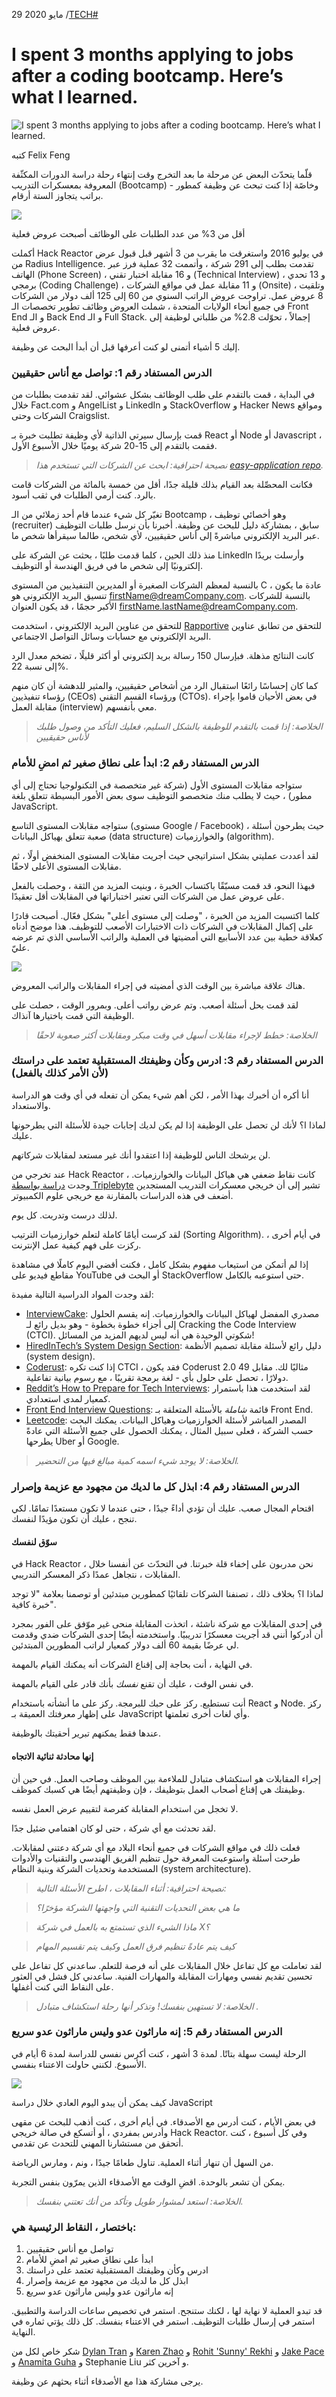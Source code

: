29 مايو 2020 /[TECH#](https://www.freecodecamp.org/news/tag/tech/)

# I spent 3 months applying to jobs after a coding bootcamp. Here’s what I learned.

![I spent 3 months applying to jobs after a coding bootcamp. Here’s what I learned.](https://cdn-media-1.freecodecamp.org/images/1*tMOJBSqKfYd9M2zOskluFw.png)

كتبه Felix Feng

قلّما يتحدّث البعض عن مرحلة ما بعد التخرج وقت إنتهاء رحلة دراسة الدورات المكثّفة المعروفة بمعسكرات التدريب (Bootcamp) - وخاصًة إذا كنت تبحث عن وظيفة كمطور براتب يتجاوز الستة أرقام.

![](https://cdn-media-1.freecodecamp.org/images/85L921BMzXxKhVySPo9gxWamr5J4QLFJaVEn)

أقل من 3% من عدد الطلبات على الوظائف أصبحت عروض فعلية

أكملت Hack Reactor في يوليو 2016 واستغرقت ما يقرب من 3 أشهر قبل قبول عرض من Radius Intelligence. تقدمت بطلب إلى 291 شركة ، وأتممت 32 عملية فرز عبر الهاتف (Phone Screen) ، و 16 مقابلة اختبار تقني (Technical Interview) ، و 13 تحدي برمجي (Coding Challenge) ، و 11 مقابلة عمل في مواقع الشركات (Onsite) ، وتلقيت 8 عروض عمل. تراوحت عروض الراتب السنوي من 60 إلى 125 ألف دولار من الشركات في جميع أنحاء الولايات المتحدة ، شملت العروض وظائف تطوير تخصصات الـ Front End و الـ Back End و الـ Full Stack. إجمالاً ، تحوّلت 2.8% من طلباتي لوظيفة إلى عروض فعلية.

إليك 5 أشياء أتمنى لو كنت أعرفها قبل أن أبدأ البحث عن وظيفة.

### **الدرس المستفاد رقم 1: تواصل مع أناس حقيقيين**

في البداية ، قمت بالتقدم على طلب الوظائف بشكل عشوائي. لقد تقدمت بطلبات من خلال Fact.com و AngelList و LinkedIn و StackOverflow و Hacker News ومواقع الشركات وحتى Craigslist.

قمت بإرسال سيرتي الذاتية لأي وظيفة تطلبت خبرة بـ React أو Node أو Javascript ، فقمت بالتقدم إلى 15-20 شركة يوميًا خلال الأسبوع الأول.

>_نصيحة احترافية: ابحث عن الشركات التي تستخدم هذا [easy-application repo](https://github.com/j-delaney/easy-application)._
 
فكانت المحصِّلة بعد القيام بذلك قليلة جدًا، أقل من خمسة بالمائة من الشركات قامت بالرد. كنت أرمي الطلبات في ثقب أسود.

تغيّر كل شيء عندما قام أحد زملائي من الـ Bootcamp ، وهو أخصائي توظيف (recruiter) سابق ، بمشاركة دليل للبحث عن وظيفة. أخبرنا بأن نرسل طلبات التوظيف عبر البريد الإلكتروني مباشرةً إلى أناس حقيقيين، لأي شخص، طالما سيقرأها شخص ما.

منذ ذلك الحين ، كلما قدمت طلبًا ، بحثت عن الشركة على LinkedIn وأرسلت بريدًا إلكترونيًا إلى شخص ما في فريق الهندسة أو التوظيف.

بالنسبة لمعظم الشركات الصغيرة أو المديرين التنفيذيين من المستوى C ، عادة ما يكون تنسيق البريد الإلكتروني هو firstName@dreamCompany.com. بالنسبة للشركات الأكبر حجمًا ، قد يكون العنوان firstName.lastName@dreamCompany.com.

للتحقق من عناوين البريد الإلكتروني ، استخدمت [Rapportive](https://rapportive.com/) للتحقق من تطابق عناوين البريد الإلكتروني مع حسابات وسائل التواصل الاجتماعي.

كانت النتائج مذهلة. فبإرسال 150 رسالة بريد إلكتروني أو أكثر قليلًا ، تضخم معدل الرد إلى نسبة 22%.

كما كان إحساسًا رائعًا استقبال الرد من أشخاص حقيقيين، والمثير للدهشة أن كان منهم رؤساء تنفيذيين (CEOs) ورؤساء القسم التقني (CTOs). في بعض الأحيان قاموا بإجراء مقابلة العمل (interview) معي بأنفسهم.

>_الخلاصة: إذا قمت بالتقدم للوظيفة بالشكل السليم، فعليك التأكد من وصول طلبك لأناس حقيقيين_

### **الدرس المستفاد رقم 2: ابدأ على نطاق صغير ثم امضِ للأمام**

ستواجه مقابلات المستوى الأول (شركة غير متخصصة في التكنولوجيا تحتاج إلى أي مطور) ، حيث لا يطلب منك متخصصو التوظيف سوى بعض الأمور البسيطة تتعلق بلغة JavaScript.

ستواجه مقابلات المستوى التاسع (مستوى Google / Facebook) ، حيث يطرحون أسئلة صعبة تتعلق بهياكل البيانات (data structure) والخوارزميات (algorithm).

لقد أعددت عمليتي بشكل استراتيجي حيث أجريت مقابلات المستوى المنخفض أولًا ، ثم مقابلات المستوى الأعلى لاحقًا.

فبهذا النحو، قد قمت مسبّقًا باكتساب الخبرة ، وبنيت المزيد من الثقة ، وحصلت بالفعل على عروض عمل من الشركات التي تعتبر اختباراتها في المقابلات أقل تعقيدًا.

كلما اكتسبت المزيد من الخبرة ، "وصلت إلى مستوى أعلى" بشكل فعّال. أصبحت قادرًا على إكمال المقابلات في الشركات ذات الاختبارات الأصعب للتوظيف. هذا موضح أدناه كعلاقة خطية بين عدد الأسابيع التي أمضيتها في العملية والراتب الأساسي الذي تم عرضه عليّ.

![](https://cdn-media-1.freecodecamp.org/images/bDp3eVv6VQS3Og3ulVpwp6dDylIybdpRczsD)

هناك علاقة مباشرة بين الوقت الذي أمضيته في إجراء المقابلات والراتب المعروض.

لقد قمت بحل أسئلة أصعب. وتم عرض رواتب أعلى. وبمرور الوقت ، حصلت على الوظيفة التي قمت باختيارها آنذاك.

>_الخلاصة: خطط لإجراء مقابلات أسهل في وقت مبكر ومقابلات أكثر صعوبة لاحقًا_

### **الدرس المستفاد رقم 3: ادرس وكأن وظيفتك المستقبلية تعتمد على دراستك (لأن الأمر كذلك بالفعل)**

أنا أكره أن أخبرك بهذا الأمر ، لكن أهم شيء يمكن أن تفعله في أي وقت هو الدراسة والاستعداد.

لماذا ا؟ لأنك لن تحصل على الوظيفة إذا لم يكن لديك إجابات جيدة للأسئلة التي يطرحونها عليك.

لن يرشحك الناس للوظيفة إذا اعتقدوا أنك غير مستعد لمقابلات شركاتهم.

عند تخرجي من Hack Reactor ، كانت نقاط ضعفي هي هياكل البيانات والخوارزميات. وجدت [دراسة بواسطة Triplebyte](http://blog.triplebyte.com/bootcamps-vs-college)  تشير إلى أن خريجي معسكرات التدريب المستجدين أضعف في هذه الدراسات بالمقارنة مع خريجي علوم الكمبيوتر.

لذلك درست وتدربت. كل يوم.

لقد كرست أيامًا كاملة لتعلم خوارزميات الترتيب (Sorting Algorithm). في أيام أخرى ، ركزت على فهم كيفية عمل الإنترنت.

إذا لم أتمكن من استيعاب مفهوم بشكل كامل ، فكنت أقضي اليوم كاملًا في مشاهدة مقاطع فيديو على YouTube أو البحث في StackOverflow حتى استوعبه بالكامل.

لقد وجدت المواد الدراسية التالية مفيدة:

-   [InterviewCake](https://www.interviewcake.com/): مصدري المفضل لهياكل البيانات والخوارزميات. إنه يقسم الحلول إلى أجزاء خطوة بخطوة - وهو بديل رائع لـ Cracking the Code Interview (CTCI). شكوتي الوحيدة هي أنه ليس لديهم المزيد من المسائل! 
-   [HiredInTech’s System Design Section](https://www.hiredintech.com/classrooms/system-design/lesson/60): دليل رائع لأسئلة مقابلة تصميم الأنظمة (system design).
- [Coderust](https://www.educative.io/collection/5642554087309312/5679846214598656): إذا كنت تكره CTCI ، فقد يكون Coderust 2.0 مثاليًا لك. مقابل 49 دولارًا ، تحصل على حلول بأي - لغة برمجة تقريبًا ، مع رسوم بيانية تفاعلية.
-   [Reddit’s How to Prepare for Tech Interviews](https://www.reddit.com/r/cscareerquestions/comments/1jov24/heres_how_to_prepare_for_tech_interviews/): لقد استخدمت هذا باستمرار كمعيار لمدى استعدادي.
-   [Front End Interview Questions](https://github.com/h5bp/Front-end-Developer-Interview-Questions): قائمة _شاملة_ بالأسئلة المتعلقة بـ Front End.
-   [Leetcode](https://leetcode.com/): المصدر المباشر لأسئلة الخوارزميات وهياكل البيانات. يمكنك البحث حسب الشركة ، فعلى سبيل المثال ، يمكنك الحصول على جميع الأسئلة التي عادةً يطرحها Uber أو Google. 

>_الخلاصة: لا يوجد شيء اسمه كمية مبالغ فيها من التحضير._

### **الدرس المستفاد رقم 4: ابذل كل ما لديك من مجهود مع عزيمة وإصرار**

اقتحام المجال صعب. عليك أن تؤدي أداءً جيدًا ، حتى عندما لا تكون مستعدًا تمامًا. لكي تنجح ، عليك أن تكون مؤيدًا لنفسك.

#### سوّق لنفسك
في Hack Reactor ، نحن مدربون على إخفاء قلة خبرتنا. في التحدّث عن أنفسنا خلال المقابلات ، نتجاهل عمدًا ذكر المعسكر التدريبي.

لماذا ا؟ بخلاف ذلك ، تصنفنا الشركات تلقائيًا كمطورين مبتدئين أو توصمنا بعلامة "لا توجد خبرة كافية".

في إحدى المقابلات مع شركة ناشئة ، اتخذت المقابلة منحى غير موّفق على الفور بمجرد أن أدركوا أنني قد أجريت معسكرًا تدريبيًا. واستخدمته أيضًا إحدى الشركات ضدي وقدمت لي عرضًا بقيمة 60 ألف دولار كمعيار لراتب المطورين المبتدئين.

في النهاية ، أنت بحاجة إلى إقناع الشركات أنه يمكنك القيام بالمهمة.

في نفس الوقت ، عليك أن تقنع _نفسك_ بأنك قادر على القيام بالمهمة.

أنت تستطيع. ركز على حبك للبرمجة. ركز على ما أنشأته باستخدام React و Node. ركز على إظهار معرفتك العميقة بـ JavaScript وأي لغات أخرى تعلمتها.

عندها فقط يمكنهم تبرير أحقيتك بالوظيفة.

#### إنها محادثة ثنائية الاتجاه

إجراء المقابلات هو استكشاف متبادل للملاءمة بين الموظف وصاحب العمل. في حين أن وظيفتك هي إقناع أصحاب العمل بتوظيفك ، فإن وظيفتهم أيضًا هي كسبك كموظف.

لا تخجل من استخدام المقابلة كفرصة لتقييم عرض العمل نفسه.

لقد تحدثت مع أي شركة ، حتى لو كان اهتمامي ضئيل جدًا.

فعلت ذلك في مواقع الشركات في جميع أنحاء البلاد مع أي شركة دعتني لمقابلات. طرحت أسئلة واستوعبت المعرفة حول تنظيم الفريق الهندسي والتقنيات والأدوات المستخدمة وتحديات الشركة وبنية النظام (system architecture).

>_نصيحة احترافية: أثناء المقابلات ، اطرح الأسئلة التالية:_

>_ما هي بعض التحديات التقنية التي واجهتها الشركة مؤخرًا؟_

>_ماذا الشيء الذي تستمتع به بالعمل في شركة X؟_

>_كيف يتم عادةً تنظيم فرق العمل وكيف يتم تقسيم المهام_

لقد تعاملت مع كل تفاعل خلال المقابلات على أنه فرصة للتعلم. ساعدني كل تفاعل على تحسين تقديم نفسي ومهارات المقابلة والمهارات الفنية. ساعدني كل فشل في العثور على النقاط التي كنت أغفلها.

>_الخلاصة: لا تستهين بنفسك! وتذكر أنها رحلة استكشاف متبادل ._

### **الدرس المستفاد رقم 5: إنه ماراثون عدو وليس ماراثون عدو سريع**

الرحلة ليست سهلة بتاتًا. لمدة 3 أشهر ، كنت أكرس نفسي للدراسة لمدة 6 أيام في الأسبوع. لكنني حاولت الاعتناء بنفسي.

![](https://cdn-media-1.freecodecamp.org/images/JCemFdVueUTGuA294JVs-b0pc5iPf3INw3ve)

كيف يمكن أن يبدو اليوم العادي خلال دراسة JavaScript

في بعض الأيام ، كنت أدرس مع الأصدقاء. في أيام أخرى ، كنت أذهب للبحث عن مقهى وأدرس بمفردي ، أو أتسكع في صالة خريجي Hack Reactor. وفي كل أسبوع ، كنت أتحقق من مستشارنا المهني للتحدث عن تقدمي.

من السهل أن تنهار أثناء العملية. تناول طعامًا جيدًا ، ونم ، ومارس الرياضة.

يمكن أن تشعر بالوحدة. اقضِ الوقت مع الأصدقاء الذين يمرّون بنفس التجربة.

>_الخلاصة: استعد لمشوار طويل وتأكد من أنك تعتني بنفسك._

### باختصار ، النقاط الرئيسية هي:

1. تواصل مع أناس حقيقيين
2. ابدأ على نطاق صغير ثم امضِ للأمام
3. ادرس وكأن وظيفتك المستقبلية تعتمد على دراستك
4. ابذل كل ما لديك من مجهود مع عزيمة وإصرار
5. إنه ماراثون عدو وليس ماراثون عدو سريع

قد تبدو العملية لا نهاية لها ، لكنك ستنجح. استمر في تخصيص ساعات الدراسة والتطبيق. استمر في إرسال طلبات التوظيف. استمر في الاعتناء بنفسك. كل ذلك يؤتي ثماره في النهاية.

شكر خاص لكل من [Dylan Tran](https://www.freecodecamp.org/news/5-key-learnings-from-the-post-bootcamp-job-search-9a07468d2331/undefined) و [Karen Zhao](https://www.freecodecamp.org/news/5-key-learnings-from-the-post-bootcamp-job-search-9a07468d2331/undefined) و [Rohit 'Sunny' Rekhi](https://www.freecodecamp.org/news/5-key-learnings-from-the-post-bootcamp-job-search-9a07468d2331/undefined) و [Jake Pace](https://www.freecodecamp.org/news/5-key-learnings-from-the-post-bootcamp-job-search-9a07468d2331/undefined) و [Anamita Guha](https://www.freecodecamp.org/news/5-key-learnings-from-the-post-bootcamp-job-search-9a07468d2331/undefined) و Stephanie Liu و آخرين كثر.

يرجى مشاركة هذا مع الأصدقاء أثناء بحثهم عن وظيفة.